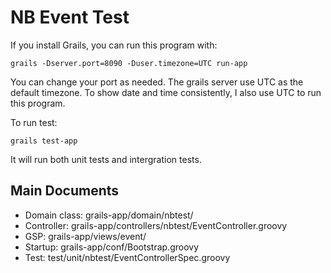 # NB Event Test
If you install Grails, you can run this program with:

`grails -Dserver.port=8090 -Duser.timezone=UTC run-app`

You can change your port as needed. The grails server use UTC as the default timezone. To show date and time consistently, I also use UTC to run this program.

To run test:

`grails test-app`

It will run both unit tests and intergration tests.

## Main Documents
- Domain class: grails-app/domain/nbtest/
- Controller: grails-app/controllers/nbtest/EventController.groovy
- GSP: grails-app/views/event/
- Startup: grails-app/conf/Bootstrap.groovy
- Test: test/unit/nbtest/EventControllerSpec.groovy

